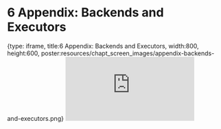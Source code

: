 # 6 Appendix: Backends and Executors
 
{type: iframe, title:6 Appendix: Backends and Executors, width:800, height:600, poster:resources/chapt_screen_images/appendix-backends-and-executors.png}
![](https://hutchdatascience.org/WDL_Workflows_Guide/no_toc/appendix-backends-and-executors.html)
 

 
